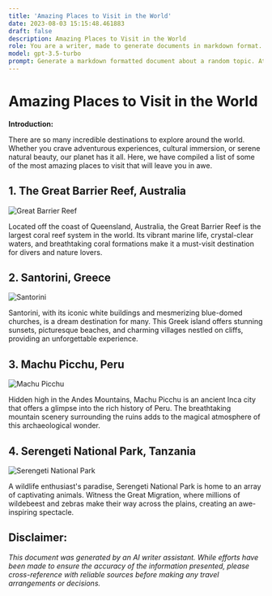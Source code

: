 ```yaml
---
title: 'Amazing Places to Visit in the World'
date: 2023-08-03 15:15:48.461883
draft: false
description: Amazing Places to Visit in the World
role: You are a writer, made to generate documents in markdown format. It is very important that all of the documents you generate are in valid markdown format.
model: gpt-3.5-turbo
prompt: Generate a markdown formatted document about a random topic. At the bottom, include a disclaimer explaining that the document was generated by you. The first line of the document should be the title. Make sure that the entire document is in proper markdown format, using a mix of various tags to make the document visually appealing.
---
```


# Amazing Places to Visit in the World

**Introduction:** 

There are so many incredible destinations to explore around the world. Whether you crave adventurous experiences, cultural immersion, or serene natural beauty, our planet has it all. Here, we have compiled a list of some of the most amazing places to visit that will leave you in awe.

## 1. The Great Barrier Reef, Australia

![Great Barrier Reef](https://example.com/great-barrier-reef.jpg)

Located off the coast of Queensland, Australia, the Great Barrier Reef is the largest coral reef system in the world. Its vibrant marine life, crystal-clear waters, and breathtaking coral formations make it a must-visit destination for divers and nature lovers.

## 2. Santorini, Greece

![Santorini](https://example.com/santorini.jpg)

Santorini, with its iconic white buildings and mesmerizing blue-domed churches, is a dream destination for many. This Greek island offers stunning sunsets, picturesque beaches, and charming villages nestled on cliffs, providing an unforgettable experience.

## 3. Machu Picchu, Peru

![Machu Picchu](https://example.com/machu-picchu.jpg)

Hidden high in the Andes Mountains, Machu Picchu is an ancient Inca city that offers a glimpse into the rich history of Peru. The breathtaking mountain scenery surrounding the ruins adds to the magical atmosphere of this archaeological wonder.

## 4. Serengeti National Park, Tanzania

![Serengeti National Park](https://example.com/serengeti.jpg)

A wildlife enthusiast's paradise, Serengeti National Park is home to an array of captivating animals. Witness the Great Migration, where millions of wildebeest and zebras make their way across the plains, creating an awe-inspiring spectacle.

## Disclaimer:

*This document was generated by an AI writer assistant. While efforts have been made to ensure the accuracy of the information presented, please cross-reference with reliable sources before making any travel arrangements or decisions.*